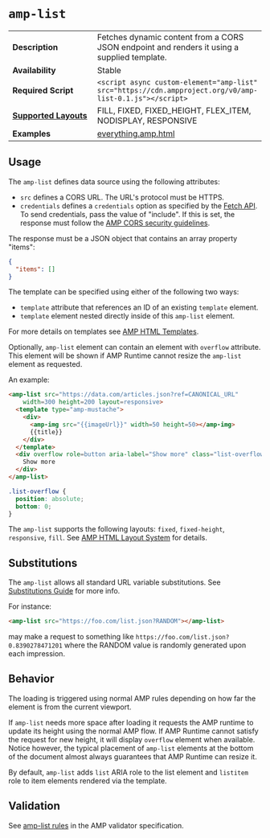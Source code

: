 <!---
Copyright 2015 The AMP HTML Authors. All Rights Reserved.

Licensed under the Apache License, Version 2.0 (the "License");
you may not use this file except in compliance with the License.
You may obtain a copy of the License at

      http://www.apache.org/licenses/LICENSE-2.0

Unless required by applicable law or agreed to in writing, software
distributed under the License is distributed on an "AS-IS" BASIS,
WITHOUT WARRANTIES OR CONDITIONS OF ANY KIND, either express or implied.
See the License for the specific language governing permissions and
limitations under the License.
-->

# <a name="amp-list"></a> `amp-list`

<table>
  <tr>
    <td width="40%"><strong>Description</strong></td>
    <td>Fetches dynamic content from a CORS JSON endpoint and renders it
using a supplied template.</td>
  </tr>
  <tr>
    <td width="40%"><strong>Availability</strong></td>
    <td>Stable</td>
  </tr>
  <tr>
    <td width="40%"><strong>Required Script</strong></td>
    <td><code>&lt;script async custom-element="amp-list" src="https://cdn.ampproject.org/v0/amp-list-0.1.js">&lt;/script></code></td>
  </tr>
  <tr>
    <td class="col-fourty"><strong><a href="https://www.ampproject.org/docs/guides/responsive/control_layout.html">Supported Layouts</a></strong></td>
    <td>FILL, FIXED, FIXED_HEIGHT, FLEX_ITEM, NODISPLAY, RESPONSIVE</td>
  </tr>
  <tr>
    <td width="40%"><strong>Examples</strong></td>
    <td><a href="https://github.com/ampproject/amphtml/blob/master/examples/everything.amp.html">everything.amp.html</a></td>
  </tr>
</table>

## Usage

The `amp-list` defines data source using the following attributes:

- `src` defines a CORS URL. The URL's protocol must be HTTPS.
- `credentials` defines a `credentials` option as specified by the
[Fetch API](https://fetch.spec.whatwg.org/). To send credentials, pass the
value of "include". If this is set, the response must follow the [AMP CORS security guidelines](../../spec/amp-cors-requests.md).

The response must be a JSON object that contains an array property "items":
```json
{
  "items": []
}
```

The template can be specified using either of the following two ways:

- `template` attribute that references an ID of an existing `template` element.
- `template` element nested directly inside of this `amp-list` element.

For more details on templates see [AMP HTML Templates](../../spec/amp-html-templates.md).

Optionally, `amp-list` element can contain an element with `overflow` attribute. This
element will be shown if AMP Runtime cannot resize the `amp-list` element as requested.

An example:
```html
<amp-list src="https://data.com/articles.json?ref=CANONICAL_URL"
    width=300 height=200 layout=responsive>
  <template type="amp-mustache">
    <div>
      <amp-img src="{{imageUrl}}" width=50 height=50></amp-img>
      {{title}}
    </div>
  </template>
  <div overflow role=button aria-label="Show more" class="list-overflow">
    Show more
  </div>
</amp-list>
```

```css
.list-overflow {
  position: absolute;
  bottom: 0;
}
```

The `amp-list` supports the following layouts: `fixed`, `fixed-height`,
`responsive`, `fill`. See [AMP HTML Layout System](../../spec/amp-html-layout.md)
for details.

## Substitutions

The `amp-list` allows all standard URL variable substitutions.
See [Substitutions Guide](../../spec/amp-var-substitutions.md) for more info.

For instance:
```html
<amp-list src="https://foo.com/list.json?RANDOM"></amp-list>
```
may make a request to something like `https://foo.com/list.json?0.8390278471201` where the RANDOM value is randomly generated upon each impression.

## Behavior

The loading is triggered using normal AMP rules depending on how far the element is from
the current viewport.

If `amp-list` needs more space after loading it requests the AMP runtime to update its
height using the normal AMP flow. If AMP Runtime cannot satisfy the request for new
height, it will display `overflow` element when available. Notice however, the typical
placement of `amp-list` elements at the bottom of the document almost always guarantees
that AMP Runtime can resize it.

By default, `amp-list` adds `list` ARIA role to the list element and `listitem` role to item
elements rendered via the template.

## Validation

See [amp-list rules](https://github.com/ampproject/amphtml/blob/master/extensions/amp-list/0.1/validator-amp-list.protoascii) in the AMP validator specification.
